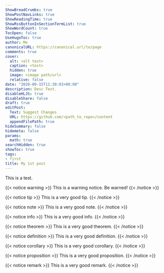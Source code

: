 ```yaml
---
ShowBreadCrumbs: true
ShowPostNavLinks: true
ShowReadingTime: true
ShowRssButtonInSectionTermList: true
ShowWordCount: true
TocOpen: false
UseHugoToc: true
author: Me
canonicalURL: https://canonical.url/to/page
comments: true
cover:
  alt: <alt text>
  caption: <text>
  hidden: true
  image: <image path/url>
  relative: false
date: "2020-09-15T11:30:03+00:00"
description: Desc Text.
disableHLJS: true
disableShare: false
draft: true
editPost:
  Text: Suggest Changes
  URL: https://github.com/<path_to_repo>/content
  appendFilePath: true
hideSummary: false
hidemeta: false
params:
  math: true
searchHidden: true
showToc: true
tags:
- first
title: My 1st post
---
```


This is a test.

{{< notice warning >}}
This is a warning notice. Be warned!
{{< /notice >}}

{{< notice tip >}}
This is a very good tip.
{{< /notice >}}

{{< notice note >}}
This is a very good note.
{{< /notice >}}

{{< notice info >}}
This is a very good info.
{{< /notice >}}


{{< notice theorem >}}
This is a very good theorem.
{{< /notice >}}

{{< notice definition >}}
This is a very good definition.
{{< /notice >}}

{{< notice corollary >}}
This is a very good corollary.
{{< /notice >}}

{{< notice proposition >}}
This is a very good proposition.
{{< /notice >}}

{{< notice remark >}}
This is a very good remark.
{{< /notice >}}